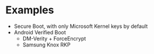 # Examples
- Secure Boot, with only Microsoft Kernel keys by default
- Android Verified Boot
	- DM-Verity + ForceEncrypt
	- Samsung Knox RKP